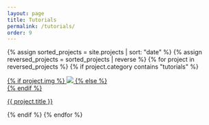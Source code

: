 ```yaml
---
layout: page
title: Tutorials
permalink: /tutorials/
order: 9
---
```


{% assign sorted_projects = site.projects | sort: "date" %}
{% assign reversed_projects = sorted_projects | reverse %}
{% for project in reversed_projects %}
{% if project.category contains "tutorials" %}
<div class="project ">
    <div class="thumbnail">
        <a href="{{ site.baseurl }}{{ project.url }}">
        {% if project.img %}
        <img class="thumbnail" src="{{ project.img }}"/>
        {% else %}
        <div class="thumbnail blankbox"></div>
        {% endif %}
        <span>
        </span>
        </a>
    </div>
    <p class="caption"><a href="{{ site.baseurl }}{{ project.url }}">{{ project.title }}</a></p>
</div>
{% endif %}
{% endfor %}
